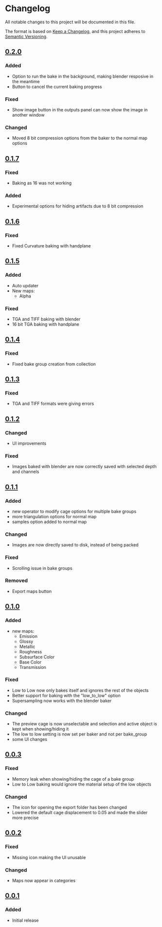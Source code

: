 # Changelog
All notable changes to this project will be documented in this file.

The format is based on [Keep a Changelog](https://keepachangelog.com/en/1.0.0/),
and this project adheres to [Semantic Versioning](https://semver.org/spec/v2.0.0.html).

## [0.2.0](https://gitlab.com/AquaticNightmare/ez_baker/-/releases/0_2_0)
### Added
- Option to run the bake in the background, making blender resposive in the meantime
- Button to cancel the current baking progress
### Fixed
- Show image button in the outputs panel can now show the image in another window

### Changed
- Moved 8 bit compression options from the baker to the normal map options

## [0.1.7](https://gitlab.com/AquaticNightmare/ez_baker/-/releases/0_1_7)
### Fixed
- Baking as 16 was not working

### Added
- Experimental options for hiding artifacts due to 8 bit compression

## [0.1.6](https://gitlab.com/AquaticNightmare/ez_baker/-/releases/0_1_6)
### Fixed
- Fixed Curvature baking with handplane

## [0.1.5](https://gitlab.com/AquaticNightmare/ez_baker/-/releases/0_1_5)
### Added
- Auto updater
- New maps:
    - Alpha
    
### Fixed
- TGA and TIFF baking with blender
- 16 bit TGA baking with handplane

## [0.1.4](https://gitlab.com/AquaticNightmare/ez_baker/-/releases/0_1_4)
### Fixed
- Fixed bake group creation from collection

## [0.1.3](https://gitlab.com/AquaticNightmare/ez_baker/-/releases/0_1_3)
### Fixed
- TGA and TIFF formats were giving errors

## [0.1.2](https://gitlab.com/AquaticNightmare/ez_baker/-/releases/0_1_2)
### Changed
- UI improvements

### Fixed
- Images baked with blender are now correctly saved with selected depth and channels


## [0.1.1](https://gitlab.com/AquaticNightmare/ez_baker/-/releases/0_1_1)
### Added
- new operator to modify cage options for multiple bake groups
- more triangulation options for normal map
- samples option added to normal map

### Changed
- Images are now directly saved to disk, instead of being packed

### Fixed
- Scrolling issue in bake groups

### Removed
- Export maps button

## [0.1.0](https://gitlab.com/AquaticNightmare/ez_baker/-/releases/0_1_0)
### Added
- new maps:
    - Emission
    - Glossy
    - Metallic
    - Roughness
    - Subsurface Color
    - Base Color
    - Transmission
### Fixed
- Low to Low now only bakes itself and ignores the rest of the objects
- Better support for baking with the "low_to_low" option
- Supersampling now works with the blender baker

### Changed
- The preview cage is now unselectable and selection and active object is kept when showing/hiding it
- The low to low setting is now set per baker and not per bake_group
- some UI changes

## [0.0.3](https://gitlab.com/AquaticNightmare/ez_baker/-/releases/0_0_3)
### Fixed
- Memory leak when showing/hiding the cage of a bake group
- Low to Low baking would ignore the material setup of the low objects
### Changed
- The icon for opening the export folder has been changed
- Lowered the default cage displacement to 0.05 and made the slider more precise

## [0.0.2](https://gitlab.com/AquaticNightmare/ez_baker/-/releases/0_0_2)
### Fixed
- Missing icon making the UI unusable
### Changed
- Maps now appear in categories

## [0.0.1](https://gitlab.com/AquaticNightmare/ez_baker/-/releases/0_0_1)
### Added
- Initial release